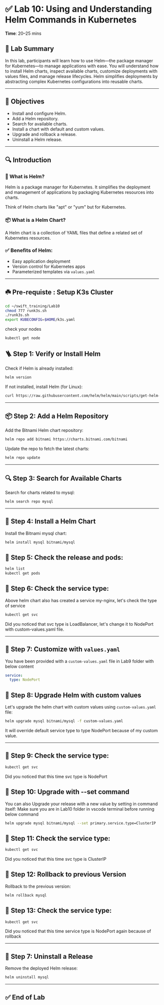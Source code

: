 
# ✅ Lab 10: Using and Understanding Helm Commands in Kubernetes

**Time**: 20–25 mins

## 🧠 Lab Summary
In this lab, participants will learn how to use Helm—the package manager for Kubernetes—to manage applications with ease. You will understand how to install Helm charts, inspect available charts, customize deployments with values files, and manage release lifecycles. Helm simplifies deployments by abstracting complex Kubernetes configurations into reusable charts.

---

## 🎯 Objectives
- Install and configure Helm.
- Add a Helm repository.
- Search for available charts.
- Install a chart with default and custom values.
- Upgrade and rollback a release.
- Uninstall a Helm release.

---

## 🔍 Introduction

### 🔧 What is Helm?
Helm is a package manager for Kubernetes. It simplifies the deployment and management of applications by packaging Kubernetes resources into charts.

Think of Helm charts like "apt" or "yum" but for Kubernetes.

### 📦 What is a Helm Chart?
A Helm chart is a collection of YAML files that define a related set of Kubernetes resources.

### ✅ Benefits of Helm:
- Easy application deployment
- Version control for Kubernetes apps
- Parameterized templates via `values.yaml`

---
## ☘️ Pre-requiste : Setup K3s Cluster
```bash
cd ~/swift_training/Lab10
chmod 777 runk3s.sh
./runk3s.sh
export KUBECONFIG=$HOME/k3s.yaml
```

check your nodes
```bash
kubectl get node
```

## 🪜 Step 1: Verify or Install Helm

Check if Helm is already installed:

```bash
helm version
```

If not installed, install Helm (for Linux):

```bash
curl https://raw.githubusercontent.com/helm/helm/main/scripts/get-helm-3 | bash
```

---

## 📦 Step 2: Add a Helm Repository

Add the Bitnami Helm chart repository:

```bash
helm repo add bitnami https://charts.bitnami.com/bitnami
```

Update the repo to fetch the latest charts:

```bash
helm repo update
```

---

## 🔍 Step 3: Search for Available Charts

Search for charts related to mysql:

```bash
helm search repo mysql
```

---

## 🚀 Step 4: Install a Helm Chart

Install the Bitnami mysql chart:

```bash
helm install mysql bitnami/mysql
```

## 🚀 Step 5: Check the release and pods:

```bash
helm list
kubectl get pods
```

## 🚀 Step 6: Check the service type:

Above helm chart also has created a service my-nginx, let's check the type of service
```bash
kubectl get svc
```

Did you noticed that svc type is LoadBalancer, let's change it to NodePort with custom-values.yaml file.

---

## 🧰 Step 7: Customize with `values.yaml`

You have been provided with a `custom-values.yaml` file in Lab9 folder with below content

```yaml
service:
  type: NodePort
```

## 🧰 Step 8: Upgrade Helm with custom values

Let's upgrade the helm chart with custom values using `custom-values.yaml` file:

```bash
helm upgrade mysql bitnami/mysql -f custom-values.yaml
```

It will override default service type to type NodePort because of my custom value.

---

## 🚀 Step 9: Check the service type:

```bash
kubectl get svc
```

Did you noticed that this time svc type is NodePort



## 🔄 Step 10: Upgrade with --set command

You can also Upgrade your release with a new value by setting in command itself:
Make sure you are in Lab10 folder in vscode terminal before running below command

```bash
helm upgrade mysql bitnami/mysql --set primary.service.type=ClusterIP
```

## 🚀 Step 11: Check the service type:

```bash
kubectl get svc
```

Did you noticed that this time svc type is ClusterIP

## 🔄 Step 12: Rollback to previous Version

Rollback to the previous version:

```bash
helm rollback mysql
```


## 🚀 Step 13: Check the service type:

```bash
kubectl get svc
```

Did you noticed that this time service type is NodePort again because of rollback

---

## 🧹 Step 7: Uninstall a Release

Remove the deployed Helm release:

```bash
helm uninstall mysql
```

---

## ✅ End of Lab
